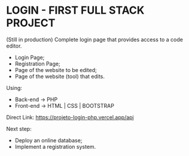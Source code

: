 # LOGIN - FIRST FULL STACK PROJECT
(Still in production) Complete login page that provides access to a code editor.

- Login Page;
- Registration Page;
- Page of the website to be edited;
- Page of the website (tool) that edits.

Using:
- Back-end -> PHP
- Front-end -> HTML | CSS | BOOTSTRAP

Direct Link: https://projeto-login-php.vercel.app/api

Next step:
- Deploy an online database;
- Implement a registration system.